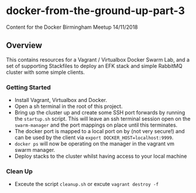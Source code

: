 # docker-from-the-ground-up-part-3
Content for the Docker Birmingham Meetup 14/11/2018

## Overview
This contains resources for a Vagrant / Virtualbox Docker Swarm Lab, and a set of supporting Stackfiles 
to deploy an EFK stack and simple RabbitMQ cluster with some simple clients.

### Getting Started
* Install Vagrant, Virtualbox and Docker.
* Open a sh terminal in the root of this project.
* Bring up the cluster up and create some SSH port forwards by running the `startup.sh` script.
This will leave an ssh terminal session open on the `swarm-manager` and the port mappings on place until this terminates.
* The docker port is mapped to a local port on by (not very secure!) and can be used by the client via
`export DOCKER_HOST=localhost:9999`.
* `docker ps` will now be operating on the manager in the vagrant vm swarm manager.
* Deploy stacks to the cluster whilst having access to your local machine

### Clean Up
* Exceute the script `cleanup.sh` or excute `vagrant destroy -f`

